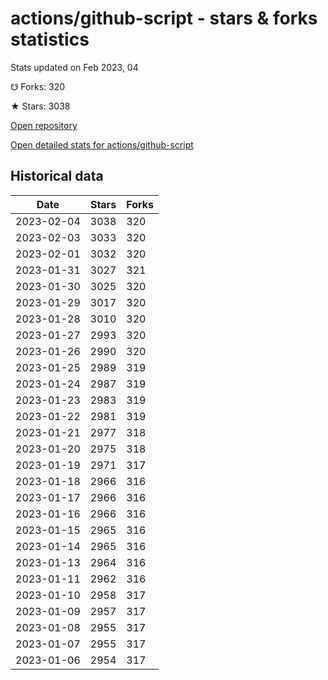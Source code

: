 # actions/github-script - stars & forks statistics

Stats updated on Feb 2023, 04

☋ Forks: 320

★ Stars: 3038

[Open repository](https://github.com/actions/github-script)

[Open detailed stats for actions/github-script](https://reviewgithub.com/rep/actions/github-script)

## Historical data
| Date | Stars | Forks |
|------|-------|-------|
| 2023-02-04 | 3038 | 320 | 
| 2023-02-03 | 3033 | 320 | 
| 2023-02-01 | 3032 | 320 | 
| 2023-01-31 | 3027 | 321 | 
| 2023-01-30 | 3025 | 320 | 
| 2023-01-29 | 3017 | 320 | 
| 2023-01-28 | 3010 | 320 | 
| 2023-01-27 | 2993 | 320 | 
| 2023-01-26 | 2990 | 320 | 
| 2023-01-25 | 2989 | 319 | 
| 2023-01-24 | 2987 | 319 | 
| 2023-01-23 | 2983 | 319 | 
| 2023-01-22 | 2981 | 319 | 
| 2023-01-21 | 2977 | 318 | 
| 2023-01-20 | 2975 | 318 | 
| 2023-01-19 | 2971 | 317 | 
| 2023-01-18 | 2966 | 316 | 
| 2023-01-17 | 2966 | 316 | 
| 2023-01-16 | 2966 | 316 | 
| 2023-01-15 | 2965 | 316 | 
| 2023-01-14 | 2965 | 316 | 
| 2023-01-13 | 2964 | 316 | 
| 2023-01-11 | 2962 | 316 | 
| 2023-01-10 | 2958 | 317 | 
| 2023-01-09 | 2957 | 317 | 
| 2023-01-08 | 2955 | 317 | 
| 2023-01-07 | 2955 | 317 | 
| 2023-01-06 | 2954 | 317 | 

